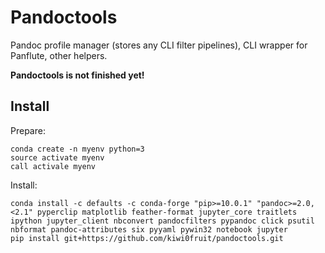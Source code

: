 # Pandoctools

Pandoc profile manager (stores any CLI filter pipelines), CLI wrapper for Panflute, other helpers.

**Pandoctools is not finished yet!**

## Install

Prepare:

```
conda create -n myenv python=3
source activate myenv
call activale myenv
```

Install:

```
conda install -c defaults -c conda-forge "pip>=10.0.1" "pandoc>=2.0,<2.1" pyperclip matplotlib feather-format jupyter_core traitlets ipython jupyter_client nbconvert pandocfilters pypandoc click psutil nbformat pandoc-attributes six pyyaml pywin32 notebook jupyter
pip install git+https://github.com/kiwi0fruit/pandoctools.git
```
